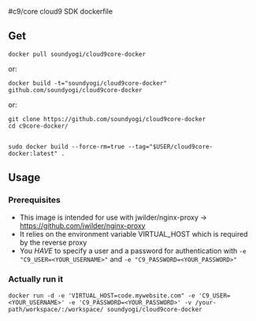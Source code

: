#c9/core cloud9 SDK dockerfile

## Get

    docker pull soundyogi/cloud9core-docker
or:

    docker build -t="soundyogi/cloud9core-docker" github.com/soundyogi/cloud9core-docker
    
or:

    git clone https://github.com/soundyogi/cloud9core-docker
    cd c9core-docker/


    sudo docker build --force-rm=true --tag="$USER/cloud9core-docker:latest" .
    
## Usage

### Prerequisites
* This image is intended for use with jwilder/nginx-proxy -> https://github.com/jwilder/nginx-proxy
* It relies on the environment variable VIRTUAL_HOST which is required by the reverse proxy
* You _HAVE_ to specify a user and a password for authentication with ```-e "C9_USER=<YOUR_USERNAME>"``` and ```-e "C9_PASSWORD=<YOUR_PASSWORD>"```

### Actually run it

    docker run -d -e 'VIRTUAL_HOST=code.mywebsite.com" -e 'C9_USER=<YOUR_USERNAME>' -e 'C9_PASSWORD=<YOUR_PASSWORD>' -v /your-path/workspace/:/workspace/ soundyogi/cloud9core-docker

